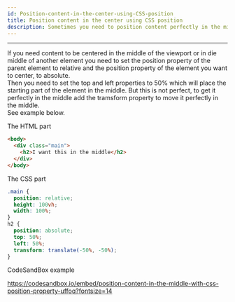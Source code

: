 ```yaml
---
id: Position-content-in-the-center-using-CSS-position
title: Position content in the center using CSS position
description: Sometimes you need to position content perfectly in the middle without using flexbox or grid
---
```


---

If you need content to be centered in the middle of the viewport or in die middle of another element you need to set the position property of the parent element to relative and the position property of the element you want to center, to absolute.  
Then you need to set the top and left properties to 50% which will place the starting part of the element in the middle. But this is not perfect, to get it perfectly in the middle add the tramsform property to move it perfectly in the middle.  
See example below.

The HTML part

```html
<body>
  <div class="main">
    <h2>I want this in the middle</h2>
  </div>
</body>
```

The CSS part

```css
.main {
  position: relative;
  height: 100vh;
  width: 100%;
}
h2 {
  position: absolute;
  top: 50%;
  left: 50%;
  transform: translate(-50%, -50%);
}
```

CodeSandBox example

https://codesandbox.io/embed/position-content-in-the-middle-with-css-position-property-uffoq?fontsize=14
